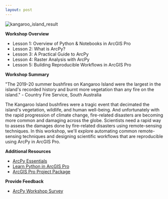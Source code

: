 ```yaml
---
layout: post
---
```


![kangaroo_island_result](https://github.com/cwaltsgeo/arcpy_workshop/assets/146869868/6e0304ce-2778-46eb-a504-e026adb828e8)

**Workshop Overview** <br>
- Lesson 1: Overview of Python & Notebooks in ArcGIS Pro
- Lesson 2: What is ArcPy?
- Lesson 3: A Practical Guide to ArcPy
- Lesson 4: Raster Analysis with ArcPy
- Lesson 5: Building Reproducible Workflows in ArcGIS Pro

**Workshop Summary**

"The 2019-20 summer bushfires on Kangaroo Island were the largest in the island's recorded history and burnt more vegetation than any fire on the island." - Country Fire Service, South Australia

The Kangaroo Island bushfires were a tragic event that decimated the island's vegetation, wildlife, and human well-being. And unfortunately with the rapid progression of climate change, fire-related disasters are becoming more common and damaging across the globe. Scientists need a rapid way to assess the damages done by fire-related disasters using remote-sensing techniques. In this workshop, we'll explore automating common remote-sensing techniques and designing scientific workflows that are reproducible using ArcPy in ArcGIS Pro.

**Additional Resources**

- [ArcPy Essentials](https://www.esri.com/training/catalog/5e7a48e6a662e60f85592a97/arcpy-essentials/)
- [Learn Python in ArcGIS Pro](https://learn.arcgis.com/en/paths/learn-python-in-arcgis-pro/)
- [ArcGIS Pro Project Package](https://arcg.is/iTTau0)

**Provide Feedback**

- [ArcPy Workshop Survey](https://arcg.is/b9qL8)
